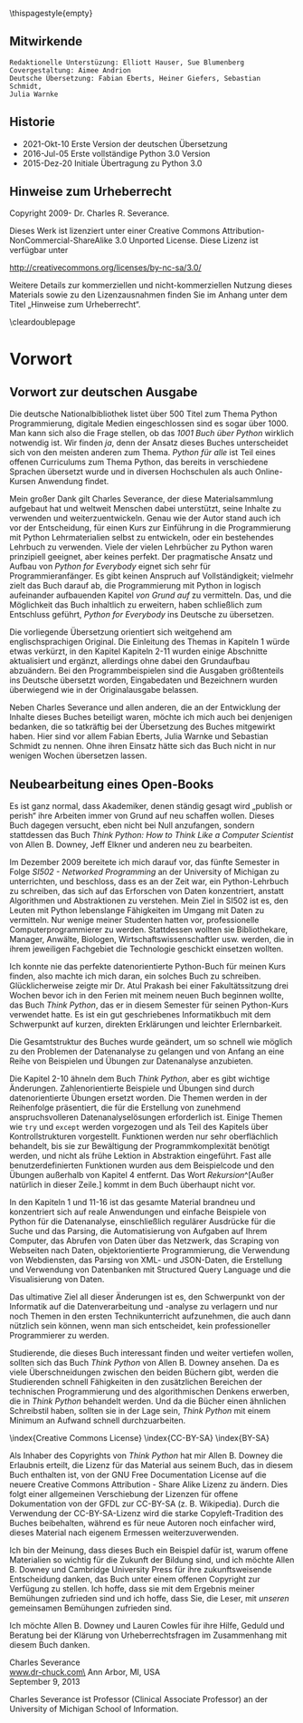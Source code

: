 \thispagestyle{empty}

Mitwirkende
-----------

    Redaktionelle Unterstüzung: Elliott Hauser, Sue Blumenberg
    Covergestaltung: Aimee Andrion
    Deutsche Übersetzung: Fabian Eberts, Heiner Giefers, Sebastian Schmidt,
    Julia Warnke

Historie
--------

* 2021-Okt-10 Erste Version der deutschen Übersetzung
* 2016-Jul-05 Erste vollständige Python 3.0 Version
* 2015-Dez-20 Initiale Übertragung zu Python 3.0

Hinweise zum Urheberrecht
-------------------------

Copyright 2009- Dr. Charles R. Severance.

Dieses Werk ist lizenziert unter einer Creative Commons Attribution-NonCommercial-ShareAlike 3.0 Unported License. Diese Lizenz ist verfügbar unter

http://creativecommons.org/licenses/by-nc-sa/3.0/

Weitere Details zur kommerziellen und nicht-kommerziellen Nutzung dieses Materials sowie zu den Lizenzausnahmen finden Sie im Anhang unter dem Titel „Hinweise zum Urheberrecht“.

\cleardoublepage

Vorwort
=======

Vorwort zur deutschen Ausgabe
-------------------------------

Die deutsche Nationalbibliothek listet über 500 Titel zum Thema Python Programmierung, digitale Medien eingeschlossen sind es sogar über 1000.
Man kann sich also die Frage stellen, ob das *1001 Buch über Python* wirklich notwendig ist.
Wir finden *ja*, denn der Ansatz dieses Buches unterscheidet sich von den meisten anderen zum Thema.
*Python für alle* ist Teil eines offenen Curriculums zum Thema Python, das bereits in verschiedene Sprachen übersetzt wurde und in diversen Hochschulen als auch Online-Kursen Anwendung findet.

Mein großer Dank gilt Charles Severance, der diese Materialsammlung aufgebaut hat und weltweit Menschen dabei unterstützt, seine Inhalte zu verwenden und weiterzuentwickeln.
Genau wie der Autor stand auch ich vor der Entscheidung, für einen Kurs zur Einführung in die Programmierung mit Python Lehrmaterialien selbst zu entwickeln, oder ein bestehendes Lehrbuch zu verwenden. Viele der vielen Lehrbücher zu Python waren prinzipiell geeignet, aber keines perfekt. Der pragmatische Ansatz und Aufbau von *Python for Everybody* eignet sich sehr für Programmieranfänger. Es gibt keinen Anspruch auf Vollständigkeit; vielmehr zielt das Buch darauf ab, die Programmierung mit Python in logisch aufeinander aufbauenden Kapitel *von Grund auf* zu vermitteln. Das, und die Möglichkeit das Buch inhaltlich zu erweitern, haben schließlich zum Entschluss geführt, *Python for Everybody* ins Deutsche zu übersetzen.

Die vorliegende Übersetzung orientiert sich weitgehend am englischsprachigen Original. Die Einleitung des Themas in Kapiteln 1 würde etwas verkürzt, in den Kapitel Kapiteln 2-11 wurden einige Abschnitte aktualisiert und ergänzt, allerdings ohne dabei den Grundaufbau abzuändern. Bei den Programmbeispielen sind die Ausgaben größtenteils ins Deutsche übersetzt worden, Eingabedaten und Bezeichnern wurden überwiegend wie in der Originalausgabe belassen.

Neben Charles Severance und allen anderen, die an der Entwicklung der Inhalte dieses Buches beteiligt waren, möchte ich mich auch bei denjenigen bedanken, die so tatkräftig bei der Übersetzung des Buches mitgewirkt haben. Hier sind vor allem Fabian Eberts, Julia Warnke und Sebastian Schmidt zu nennen. Ohne ihren Einsatz hätte sich das Buch nicht in nur wenigen Wochen übersetzen lassen.

Neubearbeitung eines Open-Books
-------------------------------

Es ist ganz normal, dass Akademiker, denen ständig gesagt wird „publish or perish“ ihre Arbeiten immer von Grund auf neu schaffen wollen. Dieses Buch dagegen versucht, eben nicht bei Null anzufangen, sondern stattdessen das Buch *Think Python: How to Think Like a Computer Scientist* von Allen B. Downey, Jeff Elkner und anderen neu zu bearbeiten.

Im Dezember 2009 bereitete ich mich darauf vor, das fünfte Semester in Folge *SI502 - Networked Programming* an der University of Michigan zu unterrichten, und beschloss, dass es an der Zeit war, ein Python-Lehrbuch zu schreiben, das sich auf das Erforschen von Daten konzentriert, anstatt Algorithmen und Abstraktionen zu verstehen. Mein Ziel in SI502 ist es, den Leuten mit Python lebenslange Fähigkeiten im Umgang mit Daten zu vermitteln. Nur wenige meiner Studenten hatten vor, professionelle Computerprogrammierer zu werden. Stattdessen wollten sie Bibliothekare, Manager, Anwälte, Biologen, Wirtschaftswissenschaftler usw. werden, die in ihrem jeweiligen Fachgebiet die Technologie geschickt einsetzen wollten.

Ich konnte nie das perfekte datenorientierte Python-Buch für meinen Kurs finden, also machte ich mich daran, ein solches Buch zu schreiben. Glücklicherweise zeigte mir Dr. Atul Prakash bei einer Fakultätssitzung drei Wochen bevor ich in den Ferien mit meinem neuen Buch beginnen wollte, das Buch *Think Python*, das er in diesem Semester für seinen Python-Kurs verwendet hatte. Es ist ein gut geschriebenes Informatikbuch mit dem Schwerpunkt auf kurzen, direkten Erklärungen und leichter Erlernbarkeit.

Die Gesamtstruktur des Buches wurde geändert, um so schnell wie möglich zu den Problemen der Datenanalyse zu gelangen und von Anfang an eine Reihe von Beispielen und Übungen zur Datenanalyse anzubieten.

Die Kapitel 2-10 ähneln dem Buch *Think Python*, aber es gibt wichtige Änderungen. Zahlenorientierte Beispiele und Übungen sind durch datenorientierte Übungen ersetzt worden. Die Themen werden in der Reihenfolge präsentiert, die für die Erstellung von zunehmend anspruchsvolleren Datenanalyselösungen erforderlich ist. Einige Themen wie `try` und `except` werden vorgezogen und als Teil des Kapitels über Kontrollstrukturen vorgestellt. Funktionen werden nur sehr oberflächlich behandelt, bis sie zur Bewältigung der Programmkomplexität benötigt werden, und nicht als frühe Lektion in Abstraktion eingeführt. Fast alle benutzerdefinierten Funktionen wurden aus dem Beispielcode und den Übungen außerhalb von Kapitel 4 entfernt. Das Wort *Rekursion*^[Außer natürlich in dieser Zeile.] kommt in dem Buch überhaupt nicht vor.

In den Kapiteln 1 und 11-16 ist das gesamte Material brandneu und konzentriert sich auf reale Anwendungen und einfache Beispiele von Python für die Datenanalyse, einschließlich regulärer Ausdrücke für die Suche und das Parsing, die Automatisierung von Aufgaben auf Ihrem Computer, das Abrufen von Daten über das Netzwerk, das Scraping von Webseiten nach Daten, objektorientierte Programmierung, die Verwendung von Webdiensten, das Parsing von XML- und JSON-Daten, die Erstellung und Verwendung von Datenbanken mit Structured Query Language und die Visualisierung von Daten.

Das ultimative Ziel all dieser Änderungen ist es, den Schwerpunkt von der Informatik auf die Datenverarbeitung und -analyse zu verlagern und nur noch Themen in den ersten Technikunterricht aufzunehmen, die auch dann nützlich sein können, wenn man sich entscheidet, kein professioneller Programmierer zu werden.

Studierende, die dieses Buch interessant finden und weiter vertiefen wollen, sollten sich das Buch *Think Python* von Allen B. Downey ansehen. Da es viele Überschneidungen zwischen den beiden Büchern gibt, werden die Studierenden schnell Fähigkeiten in den zusätzlichen Bereichen der technischen Programmierung und des algorithmischen Denkens erwerben, die in *Think Python* behandelt werden. Und da die Bücher einen ähnlichen Schreibstil haben, sollten sie in der Lage sein, *Think Python* mit einem Minimum an Aufwand schnell durchzuarbeiten.

\index{Creative Commons License}
\index{CC-BY-SA}
\index{BY-SA}

Als Inhaber des Copyrights von *Think Python* hat mir Allen B. Downey die Erlaubnis erteilt, die Lizenz für das Material aus seinem Buch, das in diesem Buch enthalten ist, von der GNU Free Documentation License auf die neuere Creative Commons Attribution - Share Alike Lizenz zu ändern. Dies folgt einer allgemeinen Verschiebung der Lizenzen für offene Dokumentation von der GFDL zur CC-BY-SA (z. B. Wikipedia). Durch die Verwendung der CC-BY-SA-Lizenz wird die starke Copyleft-Tradition des Buches beibehalten, während es für neue Autoren noch einfacher wird, dieses Material nach eigenem Ermessen weiterzuverwenden.

Ich bin der Meinung, dass dieses Buch ein Beispiel dafür ist, warum offene Materialien so wichtig für die Zukunft der Bildung sind, und ich möchte Allen B. Downey und Cambridge University Press für ihre zukunftsweisende Entscheidung danken, das Buch unter einem offenen Copyright zur Verfügung zu stellen. Ich hoffe, dass sie mit dem Ergebnis meiner Bemühungen zufrieden sind und ich hoffe, dass Sie, die Leser, mit *unseren* gemeinsamen Bemühungen zufrieden sind.

Ich möchte Allen B. Downey und Lauren Cowles für ihre Hilfe, Geduld und Beratung bei der Klärung von Urheberrechtsfragen im Zusammenhang mit diesem Buch danken.

Charles Severance\
www.dr-chuck.com\
Ann Arbor, MI, USA\
September 9, 2013

Charles Severance ist Professor (Clinical Associate Professor) an der University of Michigan School of Information.

